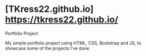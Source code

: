 # [TKress22.github.io] https://tkress22.github.io/
Portfolio Project

My simple portfolio project using HTML, CSS, Bootstrap and JS, to showcase some of the projects I've done.
